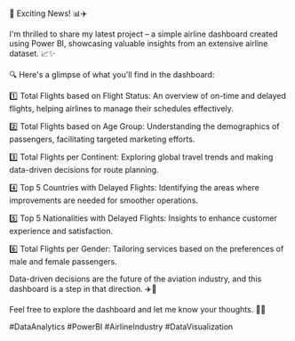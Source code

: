 🛫 Exciting News! 📊✈️

I'm thrilled to share my latest project – a simple airline dashboard created using Power BI, showcasing valuable insights from an extensive airline dataset. 📈✨

🔍 Here's a glimpse of what you'll find in the dashboard:

1️⃣ Total Flights based on Flight Status: An overview of on-time and delayed flights, helping airlines to manage their schedules effectively.

2️⃣ Total Flights based on Age Group: Understanding the demographics of passengers, facilitating targeted marketing efforts.

3️⃣ Total Flights per Continent: Exploring global travel trends and making data-driven decisions for route planning.

4️⃣ Top 5 Countries with Delayed Flights: Identifying the areas where improvements are needed for smoother operations.

5️⃣ Top 5 Nationalities with Delayed Flights: Insights to enhance customer experience and satisfaction.

6️⃣ Total Flights per Gender: Tailoring services based on the preferences of male and female passengers.

Data-driven decisions are the future of the aviation industry, and this dashboard is a step in that direction. ✈️💼

Feel free to explore the dashboard and let me know your thoughts. 📲💬

#DataAnalytics #PowerBI #AirlineIndustry #DataVisualization
